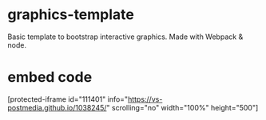 # graphics-template
Basic template to bootstrap interactive graphics. Made with Webpack & node.

# embed code
[protected-iframe id="111401" info="https://vs-postmedia.github.io/1038245/" scrolling="no" width="100%" height="500"]
